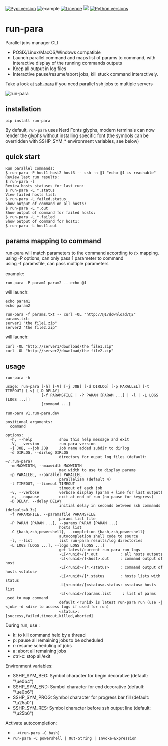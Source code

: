 [![Pypi version](https://img.shields.io/pypi/v/run-para.svg)](https://pypi.org/project/run-para/)
![example](https://github.com/joknarf/run-para/actions/workflows/python-publish.yml/badge.svg)
[![Licence](https://img.shields.io/badge/licence-MIT-blue.svg)](https://shields.io/)
[![](https://pepy.tech/badge/run-para)](https://pepy.tech/project/run-para)
[![Python versions](https://img.shields.io/badge/python-3.6+-blue.svg)](https://shields.io/)



# run-para
Parallel jobs manager CLI
* POSIX/Linux/MacOS/Windows compatible
* Launch parallel command and maps list of params to command, with interactive display of the running commands outputs
* Keep all output in log files
* Interactive pause/resume/abort jobs, kill stuck command interactively.

Take a look at [ssh-para](https://github.com/joknarf/ssh-para) if you need parallel ssh jobs to multiple servers

![run-para](https://github.com/user-attachments/assets/536424fd-20de-4512-a28f-9971d3e3311d)


## installation
```shell
pip install run-para
```
By default, `run-para` uses Nerd Fonts glyphs, modern terminals can now render the glyphs without installing specific font (the symbols can be overridden with SSHP_SYM_* environment variables, see below)

## quick start

```
Run parallel commands:
$ run-para -P host1 host2 host3 -- ssh -n @1 "echo @1 is reachable"
Review last run results:
$ run-para -l
Review hosts statuses for last run:
$ run-para -L *.status
View failed hosts list:
$ run-para -L failed.status
Show output of command on all hosts:
$ run-para -L *.out
Show output of command for failed hosts:
$ run-para -L *.failed
Show output of command for host1:
$ run-para -L host1.out
```

## params mapping to command

run-para will match parameters to the command according to `@x` mapping.  
using -P options, can only pass 1 parameter to command  
using -f paramsfile, can pass multiple parameters  

example:
```shell
run-para -P param1 param2 -- echo @1
```
will launch:
```shell
echo param1
echo param2
```
```shell
run-para -f params.txt -- curl -OL "http://@1/download/@2"
params.txt:
server1 "the file1.zip"
server2 "the file2.zip"
```
will launch:
```shell
curl -OL "http://server1/download/the file1.zip"
curl -OL "http://server2/download/the file2.zip"
```

## usage
```
run-para -h
```
```
usage: run-para [-h] [-V] [-j JOB] [-d DIRLOG] [-p PARALLEL] [-t TIMEOUT] [-v] [-D DELAY]
                [-f PARAMSFILE | -P PARAM [PARAM ...] | -l | -L LOGS [LOGS ...]]
                [command ...]

run-para v1.run-para.dev

positional arguments:
  command

options:
  -h, --help            show this help message and exit
  -V, --version         run-para version
  -j JOB, --job JOB     Job name added subdir to dirlog
  -d DIRLOG, --dirlog DIRLOG
                        directory for ouput log files (default: ~/.run-para)
  -m MAXWIDTH, --maxwidth MAXWIDTH
                        max width to use to display params
  -p PARALLEL, --parallel PARALLEL
                        parallelism (default 4)
  -t TIMEOUT, --timeout TIMEOUT
                        timeout of each job
  -v, --verbose         verbose display (param + line for last output)
  -n, --nopause         exit at end of run (no pause for keypress)
  -D DELAY, --delay DELAY
                        initial delay in seconds between ssh commands (default=0.3s)
  -f PARAMSFILE, --paramsfile PARAMSFILE
                        params list file
  -P PARAM [PARAM ...], --params PARAM [PARAM ...]
                        hosts list
  -C {bash,zsh,powershell}, --completion {bash,zsh,powershell}
                        autocompletion shell code to source
  -l, --list            list run-para results/log directories
  -L LOGS [LOGS ...], --logs LOGS [LOGS ...]
                        get latest/current run-para run logs
                        -L[<runid>/]*.out          : all hosts outputs
                        -L[<runid>/]<host>.out     : command output of host
                        -L[<runid>/]*.<status>     : command output of hosts <status>
                        -L[<runid>/]*.status       : hosts lists with status
                        -L[<runid>/]<status>.status: <status> hosts list
                        -L[<runid>/]params.list     : list of parms used to map command
                        default <runid> is latest run-para run (use -j <job> -d <dir> to access logs if used for run)
                        <status>: [success,failed,timeout,killed,aborted]
```    
During run, use :
* k: to kill command held by a thread
* p: pause all remaining jobs to be scheduled
* r: resume scheduling of jobs
* a: abort all remaining jobs
* ctrl-c: stop all/exit 

Environment variables:
* SSHP_SYM_BEG: Symbol character for begin decorative (default: "\ue0b4")
* SSHP_SYM_END: Symbol character for end decorative (default: "\ue0b6")
* SSHP_SYM_PROG: Symbol character for progress bar fill (default: "\u25a0")
* SSHP_SYM_RES: Symbol character before ssh output line (default: "\u25b6")

Activate autocompletion:
* `. <(run-para -C bash)`
* `run-para -C powershell | Out-String | Invoke-Expression`

